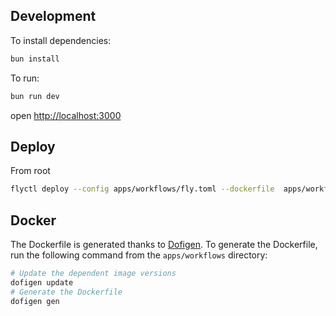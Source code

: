 ## Development

To install dependencies:

```sh
bun install
```

To run:

```sh
bun run dev
```

open <http://localhost:3000>

## Deploy

From root

```bash
flyctl deploy --config apps/workflows/fly.toml --dockerfile  apps/workflows/Dockerfile
```

## Docker

The Dockerfile is generated thanks to [Dofigen](https://github.com/lenra-io/dofigen). To generate the Dockerfile, run the following command from the `apps/workflows` directory:

```bash
# Update the dependent image versions
dofigen update
# Generate the Dockerfile
dofigen gen
```
